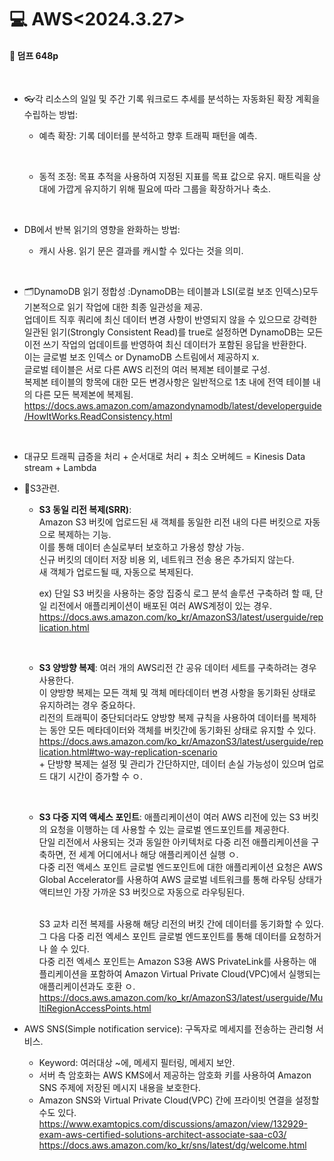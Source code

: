 <h1>💻 AWS<2024.3.27></h1>
<h4>📖 덤프 648p<br></h4><br>

- 👓각 리소스의 일일 및 주간 기록 워크로드 추세를 분석하는 자동화된 확장 계획을 수립하는 방법:
  - 예측 확장: 기록 데이터를 분석하고 향후 트래픽 패턴을 예측. 
  
    <br>
  - 동적 조정: 목표 추적을 사용하여 지정된 지표를 목표 값으로 유지. 매트릭을 상대에 가깝게 유지하기 위해 필요에 따라 그룹을 확장하거나 축소.

    <br>
- DB에서 반복 읽기의 영향을 완화하는 방법:
  - 캐시 사용. 읽기 문은 결과를 캐시할 수 있다는 것을 의미.

    <br>
- 🗂️DynamoDB 읽기 정합성 :DynamoDB는 테이블과 LSI(로컬 보조 인덱스)모두 기본적으로 읽기 작업에 대한 최종 일관성을 제공. <br>업데이트 직후 쿼리에 최신 데이터 변경 사항이 반영되지 않을 수 있으므로 강력한 일관된 읽기(Strongly Consistent Read)를 true로 설정하면 DynamoDB는 모든 이전 쓰기 작업의 업데이트를 반영하여 최신 데이터가 포함된 응답을 반환한다. <br>이는 글로벌 보조 인덱스 or DynamoDB 스트림에서 제공하지 x. <br>글로벌 테이블은 서로 다른 AWS 리전의 여러 복제본 테이블로 구성.<br> 복제본 테이블의 항목에 대한 모든 변경사항은 일반적으로 1초 내에 전역 테이블 내의 다른 모든 복제본에 복제됨.
 https://docs.aws.amazon.com/amazondynamodb/latest/developerguide/HowItWorks.ReadConsistency.html


    <br>
- 대규모 트래픽 급증을 처리 + 순서대로 처리 + 최소 오버헤드 = Kinesis Data stream + Lambda

- 🛒S3관련.
  - **S3 동일 리전 복제(SRR)**: <br>Amazon S3 버킷에 업로드된 새 객체를 동일한 리전 내의 다른 버킷으로 자동으로 복제하는 기능.<br> 이를 통해 데이터 손실로부터 보호하고 가용성 향상 가능. <br>신규 버킷의 데이터 저장 비용 외, 네트워크 전송 용은 추가되지 않는다.<br> 새 객체가 업로드될 때, 자동으로 복제된다. 
  
     ex) 단일 S3 버킷을 사용하는 중앙 집중식 로그 분석 솔루션 구축하려 할 때, 단일 리전에서 애플리케이션이 배포된 여러 AWS계정이 있는 경우. <br>
    https://docs.aws.amazon.com/ko_kr/AmazonS3/latest/userguide/replication.html
    
    <br>
  - **S3 양방향 복제**: 여러 개의 AWS리전 간 공유 데이터 세트를 구축하려는 경우 사용한다. <br>이 양방향 복제는 모든 객체 및 객체 메타데이터 변경 사항을 동기화된 상태로 유지하려는 경우 중요하다.<br> 리전의 트래픽이 중단되더라도 양방향 복제 규칙을 사용하여 데이터를 복제하는 동안 모든 메타데이터와 객체를 버킷간에 동기화된 상태로 유지할 수 있다. <br>
  https://docs.aws.amazon.com/ko_kr/AmazonS3/latest/userguide/replication.html#two-way-replication-scenario <br>+ 단방향 복제는 설정 및 관리가 간단하지만, 데이터 손실 가능성이 있으며 업로드 대기 시간이 증가할 수 ㅇ.
        
    <br>
  - **S3 다중 지역 액세스 포인트**: 애플리케이션이 여러 AWS 리전에 있는 S3 버킷의 요청을 이행하는 데 사용할 수 있는 글로벌 엔드포인트를 제공한다. <br>단일 리전에서 사용되는 것과 동일한 아키텍처로 다중 리전 애플리케이션을 구축하면, 전 세계 어디에서나 해당 애플리케이션 실행 ㅇ. <br>다중 리전 액세스 포인트 글로벌 엔드포인트에 대한 애플리케이션 요청은 AWS Global Accelerator를 사용하여 AWS 글로벌 네트워크를 통해 라우팅 상태가 액티브인 가장 가까운 S3 버킷으로 자동으로 라우팅된다. 
  
    <br>S3 교차 리전 복제를 사용해 해당 리전의 버킷 간에 데이터를 동기화할 수 있다. <br>그 다음 다중 리전 엑세스 포인트 글로벌 엔드포인트를 통해 데이터를 요청하거나 쓸 수 있다. <br>다중 리전 엑세스 포인트는  Amazon S3용 AWS PrivateLink를 사용하는 애플리케이션을 포함하여 Amazon Virtual Private Cloud(VPC)에서 실행되는 애플리케이션과도 호환 ㅇ.
    https://docs.aws.amazon.com/ko_kr/AmazonS3/latest/userguide/MultiRegionAccessPoints.html

- AWS SNS(Simple notification service): 구독자로 메세지를 전송하는 관리형 서비스.  
    - Keyword: 여러대상 ~에, 메세지 필터링, 메세지 보안.
    - 서버 측 암호화는 AWS KMS에서 제공하는 암호화 키를 사용하여 Amazon SNS 주제에 저장된 메시지 내용을 보호한다.
    - Amazon SNS와 Virtual Private Cloud(VPC) 간에 프라이빗 연결을 설정할 수도 있다.
        <br>https://www.examtopics.com/discussions/amazon/view/132929-exam-aws-certified-solutions-architect-associate-saa-c03/
        <br>https://docs.aws.amazon.com/ko_kr/sns/latest/dg/welcome.html